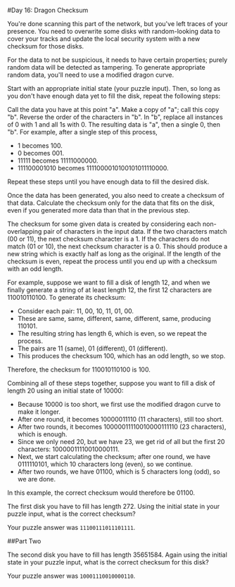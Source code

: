 #Day 16: Dragon Checksum

You're done scanning this part of the network, but you've left traces of your presence. You need to overwrite some disks with random-looking data to cover your tracks and update the local security system with a new checksum for those disks.

For the data to not be suspicious, it needs to have certain properties; purely random data will be detected as tampering. To generate appropriate random data, you'll need to use a modified dragon curve.

Start with an appropriate initial state (your puzzle input). Then, so long as you don't have enough data yet to fill the disk, repeat the following steps:

Call the data you have at this point "a".
Make a copy of "a"; call this copy "b".
Reverse the order of the characters in "b".
In "b", replace all instances of 0 with 1 and all 1s with 0.
The resulting data is "a", then a single 0, then "b".
For example, after a single step of this process,

* 1 becomes 100.
* 0 becomes 001.
* 11111 becomes 11111000000.
* 111100001010 becomes 1111000010100101011110000.

Repeat these steps until you have enough data to fill the desired disk.

Once the data has been generated, you also need to create a checksum of that data. Calculate the checksum only for the data that fits on the disk, even if you generated more data than that in the previous step.

The checksum for some given data is created by considering each non-overlapping pair of characters in the input data. If the two characters match (00 or 11), the next checksum character is a 1. If the characters do not match (01 or 10), the next checksum character is a 0. This should produce a new string which is exactly half as long as the original. If the length of the checksum is even, repeat the process until you end up with a checksum with an odd length.

For example, suppose we want to fill a disk of length 12, and when we finally generate a string of at least length 12, the first 12 characters are 110010110100. To generate its checksum:

* Consider each pair: 11, 00, 10, 11, 01, 00.
* These are same, same, different, same, different, same, producing 110101.
* The resulting string has length 6, which is even, so we repeat the process.
* The pairs are 11 (same), 01 (different), 01 (different).
* This produces the checksum 100, which has an odd length, so we stop.

Therefore, the checksum for 110010110100 is 100.

Combining all of these steps together, suppose you want to fill a disk of length 20 using an initial state of 10000:

* Because 10000 is too short, we first use the modified dragon curve to make it longer.
* After one round, it becomes 10000011110 (11 characters), still too short.
* After two rounds, it becomes 10000011110010000111110 (23 characters), which is enough.
* Since we only need 20, but we have 23, we get rid of all but the first 20 characters: 10000011110010000111.
* Next, we start calculating the checksum; after one round, we have 0111110101, which 10 characters long (even), so we continue.
* After two rounds, we have 01100, which is 5 characters long (odd), so we are done.

In this example, the correct checksum would therefore be 01100.

The first disk you have to fill has length 272. Using the initial state in your puzzle input, what is the correct checksum?

Your puzzle answer was `11100111011101111`.

##Part Two

The second disk you have to fill has length 35651584. Again using the initial state in your puzzle input, what is the correct checksum for this disk?

Your puzzle answer was `10001110010000110`.